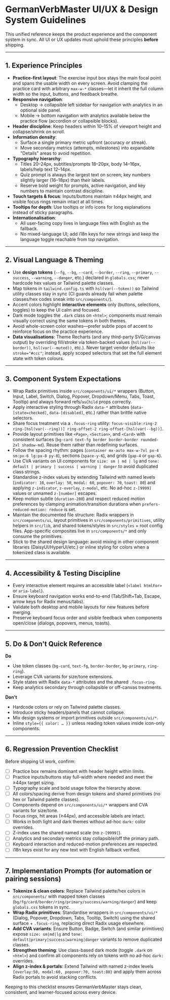 # GermanVerbMaster UI/UX & Design System Guidelines

This unified reference keeps the product experience and the component system in sync. All UI or UX updates must uphold these principles **before** shipping.

---

## 1. Experience Principles
- **Practice-first layout**: The exercise input box stays the main focal point and spans the usable width on every screen. Avoid clamping the practice card with arbitrary `max-w-*` classes—let it inherit the full column width so the input, buttons, and feedback breathe.
- **Responsive navigation**:
  - Desktop → collapsible left sidebar for navigation with analytics in an optional side panel.
  - Mobile → bottom navigation with analytics available below the practice flow (accordion or collapsible blocks).
- **Header discipline**: Keep headers within 10–15% of viewport height and collapse/shrink on scroll.
- **Information density**:
  - Surface a single primary metric upfront (accuracy *or* streak).
  - Move secondary metrics (attempts, milestones) into expandable "Details" areas to avoid repetition.
- **Typography hierarchy**:
  - Titles 20–24px, subtitles/prompts 18–20px, body 14–16px, labels/help text 12–14px.
  - Quiz prompt is always the largest text on screen; key numbers slightly larger (16–18px) than their labels.
  - Reserve bold weight for prompts, active navigation, and key numbers to maintain contrast discipline.
- **Touch targets & focus**: Inputs/buttons maintain ≥44px height, and visible focus rings remain intact at all times.
- **Tooltips for depth**: Use tooltips or info icons for long explanations instead of sticky paragraphs.
- **Internationalisation**:
  - All user-facing copy lives in language files with English as the fallback.
  - No mixed-language UI; add i18n keys for new strings and keep the language toggle reachable from top navigation.

---

## 2. Visual Language & Theming
- Use **design tokens** (`--fg`, `--bg`, `--card`, `--border`, `--ring`, `--primary`, `--success`, `--warning`, `--danger`, etc.) declared in `globals.css`; never hardcode hex values or Tailwind palette classes.
- Map tokens in `tailwind.config.ts` with `hsl(var(--token))` so Tailwind utility classes stay in sync (CI guards already fail when palette classes/hex codes sneak into `src/components/`).
- Accent colors highlight **interactive elements** only (buttons, selections, toggles) to keep the UI calm and focused.
- Dark mode toggles the `.dark` class on `<html>`; components must remain visually correct using the same tokens in both themes.
- Avoid whole-screen color washes—prefer subtle pops of accent to reinforce focus on the practice experience.
- **Data visualisations**: Theme Recharts (and any third-party SVG/canvas output) by overriding fill/stroke via token-backed values (`hsl(var(--border))`, `hsl(var(--muted))`, etc.). Never target vendor defaults like `stroke="#ccc"`; instead, apply scoped selectors that set the full element state with token colours.

---

## 3. Component System Expectations
- Wrap Radix primitives inside `src/components/ui/*` wrappers (Button, Input, Label, Switch, Dialog, Popover, Dropdown/Menu, Tabs, Toast, Tooltip) and always forward refs/`asChild` props correctly.
- Apply interactive styling through Radix `data-*` attributes (`data-[state=checked]`, `data-[disabled]`, etc.) rather than brittle native selectors.
- Share focus treatment via a `.focus-ring` utility: `focus-visible:ring-2 ring-[hsl(var(--ring))] ring-offset-2 ring-offset-[hsl(var(--bg))]`.
- Provide layout primitives like `<Page>`, `<Section>`, and `<Card>` with consistent surfaces (`bg-card text-fg border border-border rounded-2xl shadow-md`). Reuse them rather than redefining surfaces.
- Follow the spacing rhythm: pages (`container mx-auto max-w-7xl px-4 sm:px-6 lg:px-8 py-8`), sections (`space-y-6`), and grids (`gap-4` or `gap-6`).
- Use CVA variants on UI components for `size: sm | md | lg` and `tone: default | primary | success | warning | danger` to avoid duplicated class strings.
- Standardise z-index values by extending Tailwind with named levels (`indicator: 10`, `overlay: 50`, `modal: 60`, `popover: 70`, `toast: 80`) and applying `z-indicator`, `z-overlay`, `z-modal`, etc. No ad-hoc `z-[9999]` values or unnamed `z-[number]` escapes.
- Keep motion subtle (`duration-200`) and respect reduced motion preferences by clamping animation/transition durations when `prefers-reduced-motion: reduce` is set.
- Maintain the documented file structure: Radix wrappers in `src/components/ui`, layout primitives in `src/components/primitives`, utility helpers in `src/lib`, and shared tokens/styles in `src/styles` + root config files. App-specific composites live in `src/components/*` and only consume the primitives.
- Stick to the shared design language: avoid mixing in other component libraries (DaisyUI/HyperUI/etc.) or inline styling for colors when a tokenized class is available.

---

## 4. Accessibility & Testing Discipline
- Every interactive element requires an accessible label (`<label htmlFor>` or `aria-label`).
- Ensure keyboard navigation works end-to-end (Tab/Shift+Tab, Escape, arrow keys for Radix menus/tabs).
- Validate both desktop and mobile layouts for new features before merging.
- Preserve keyboard focus order and visible feedback when components open/close (dialogs, popovers, menus, toasts).

---

## 5. Do & Don't Quick Reference
**Do**
- Use token classes (`bg-card`, `text-fg`, `border-border`, `bg-primary`, `ring-ring`).
- Leverage CVA variants for size/tone extensions.
- Style states with Radix `data-*` attributes and the shared `.focus-ring`.
- Keep analytics secondary through collapsible or off-canvas treatments.

**Don't**
- Hardcode colors or rely on Tailwind palette classes.
- Introduce sticky headers/panels that cannot collapse.
- Mix design systems or import primitives outside `src/components/ui/*`.
- Inline `style={{ color: … }}` unless reading token values inside icon-only components.

---

## 6. Regression Prevention Checklist
Before shipping UI work, confirm:

- [ ] Practice box remains dominant with header height within limits.
- [ ] Practice inputs/buttons stay full-width where needed and meet the ≥44px target sizing.
- [ ] Typography scale and bold usage follow the hierarchy above.
- [ ] All colors/spacing derive from design tokens and shared primitives (no hex or Tailwind palette classes).
- [ ] Components depend on `src/components/ui/*` wrappers and CVA variants for size/tone.
- [ ] Focus rings, hit areas (≥44px), and accessible labels are intact.
- [ ] Works in both light and dark themes without ad-hoc `dark:` color overrides.
- [ ] Z-index uses the shared named scale (no `z-[9999]`).
- [ ] Analytics and secondary metrics stay collapsible/off the primary path.
- [ ] Keyboard interaction and reduced-motion preferences are respected.
- [ ] i18n keys exist for any new text with English fallback verified.

---

## 7. Implementation Prompts (for automation or pairing sessions)
- **Tokenize & clean colors**: Replace Tailwind palette/hex colors in `src/components/` with mapped token classes (`bg/fg/card/border/ring/primary/success/warning/danger`) and keep `globals.css` tokens in sync.
- **Wrap Radix primitives**: Standardise wrappers in `src/components/ui/*` (Dialog, Popover, Dropdown, Tabs, Tooltip, Switch) using the shared surface + `.focus-ring`, replacing direct Radix usage elsewhere.
- **Add CVA variants**: Ensure Button, Badge, Switch (and similar primitives) expose `size: sm|md|lg` and `tone: default|primary|success|warning|danger` variants to remove duplicated classes.
- **Strengthen theming**: Use class-based dark mode (toggle `.dark` on `<html>`) and confirm all components rely on tokens with no ad-hoc `dark:` overrides.
- **Align z-index & portals**: Extend Tailwind with named z-index levels `{overlay:50, modal:60, popover:70, toast:80}` and apply them across Radix portals to avoid stacking conflicts.

Keeping to this checklist ensures GermanVerbMaster stays clean, consistent, and learner-focused across every device.
